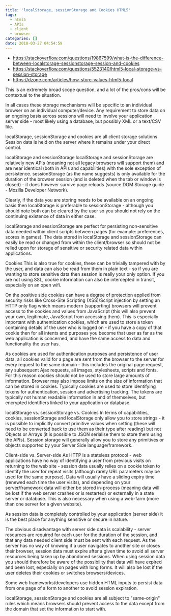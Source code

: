 ```yaml
---
title: 'localStorage, sessionStorage and Cookies HTML5'
tags:
  - html5
  - APIs
  - client
  - browser
categories: []
date: 2018-03-27 04:54:59
---
```


* https://stackoverflow.com/questions/19867599/what-is-the-difference-between-localstorage-sessionstorage-session-and-cookies
* https://stackoverflow.com/questions/5523140/html5-local-storage-vs-session-storage
* https://dzone.com/articles/how-store-values-html5-local

This is an extremely broad scope question, and a lot of the pros/cons will be contextual to the situation.

In all cases these storage mechanisms will be specific to an individual browser on an individual computer/device. Any requirement to store data on an ongoing basis across sessions will need to involve your application server side - most likely using a database, but possibly XML or a text/CSV file.

localStorage, sessionStorage and cookies are all client storage solutions. Session data is held on the server where it remains under your direct control.

localStorage and sessionStorage
localStorage and sessionStorage are relatively new APIs (meaning not all legacy browsers will support them) and are near identical (both in APIs and capabilities) with the sole exception of persistence. sessionStorage (as the name suggests) is only available for the duration of the browser session (and is deleted when the tab or window is closed) - it does however survive page reloads (source DOM Storage guide - Mozilla Developer Network).

Clearly, if the data you are storing needs to be available on an ongoing basis then localStorage is preferable to sessionStorage - although you should note both can be cleared by the user so you should not rely on the continuing existence of data in either case.

localStorage and sessionStorage are perfect for persisting non-sensitive data needed within client scripts between pages (for example: preferences, scores in games). The data stored in localStorage and sessionStorage can easily be read or changed from within the client/browser so should not be relied upon for storage of sensitive or security related data within applications.

Cookies
This is also true for cookies, these can be trivially tampered with by the user, and data can also be read from them in plain text - so if you are wanting to store sensitive data then session is really your only option. If you are not using SSL, cookie information can also be intercepted in transit, especially on an open wifi.

On the positive side cookies can have a degree of protection applied from security risks like Cross-Site Scripting (XSS)/Script injection by setting an HTTP only flag which means modern (supporting) browsers will prevent access to the cookies and values from JavaScript (this will also prevent your own, legitimate, JavaScript from accessing them). This is especially important with authentication cookies, which are used to store a token containing details of the user who is logged on - if you have a copy of that cookie then for all intents and purposes you become that user as far as the web application is concerned, and have the same access to data and functionality the user has.

As cookies are used for authentication purposes and persistence of user data, all cookies valid for a page are sent from the browser to the server for every request to the same domain - this includes the original page request, any subsequent Ajax requests, all images, stylesheets, scripts and fonts. For this reason cookies should not be used to store large amounts of information. Browser may also impose limits on the size of information that can be stored in cookies. Typically cookies are used to store identifying tokens for authentication, session and advertising tracking. The tokens are typically not human readable information in and of themselves, but encrypted identifiers linked to your application or database.

localStorage vs. sessionStorage vs. Cookies
In terms of capabilities, cookies, sessionStorage and localStorage only allow you to store strings - it is possible to implicitly convert primitive values when setting (these will need to be converted back to use them as their type after reading) but not Objects or Arrays (it is possible to JSON serialise them to store them using the APIs). Session storage will generally allow you to store any primitives or objects supported by your Server Side language/framework.

Client-side vs. Server-side
As HTTP is a stateless protocol - web applications have no way of identifying a user from previous visits on returning to the web site - session data usually relies on a cookie token to identify the user for repeat visits (although rarely URL parameters may be used for the same purpose). Data will usually have a sliding expiry time (renewed each time the user visits), and depending on your server/framework data will either be stored in-process (meaning data will be lost if the web server crashes or is restarted) or externally in a state server or database. This is also necessary when using a web-farm (more than one server for a given website).

As session data is completely controlled by your application (server side) it is the best place for anything sensitive or secure in nature.

The obvious disadvantage with server side data is scalability - server resources are required for each user for the duration of the session, and that any data needed client side must be sent with each request. As the server has no way of knowing if a user navigates to another site or closes their browser, session data must expire after a given time to avoid all server resources being taken up by abandoned sessions. When using session data you should therefore be aware of the possibility that data will have expired and been lost, especially on pages with long forms. It will also be lost if the user deletes their cookies or switches browsers/devices.

Some web frameworks/developers use hidden HTML inputs to persist data from one page of a form to another to avoid session expiration.

localStorage, sessionStorage and cookies are all subject to "same-origin" rules which means browsers should prevent access to the data except from the domain that set the information to start with.